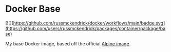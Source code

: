 Docker Base
=============

[![](https://github.com/russmckendrick/docker/workflows/main/badge.svg](https://github.com/users/russmckendrick/packages/container/package/base)

My base Docker image, based off the official [Alpine image](https://hub.docker.com/_/alpine/).